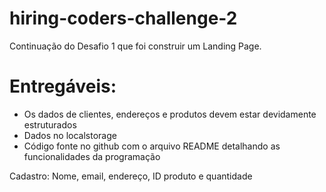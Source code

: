 # hiring-coders-challenge-2
Continuação do Desafio 1 que foi construir um Landing Page.

# Entregáveis:
- Os dados de clientes, endereços e produtos devem estar devidamente estruturados
- Dados no localstorage
- Código fonte no github com o arquivo README detalhando as funcionalidades da programação

Cadastro:
Nome, email, endereço, ID produto e quantidade
